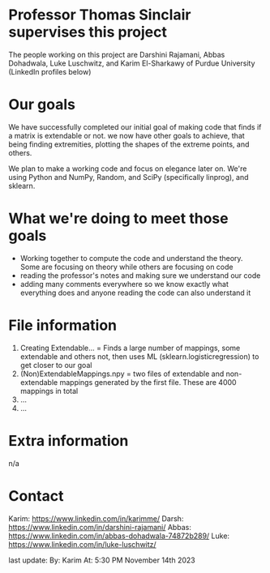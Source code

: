 # Professor Thomas Sinclair supervises this project
The people working on this project are Darshini Rajamani, Abbas Dohadwala, Luke Luschwitz, and Karim El-Sharkawy of Purdue University (LinkedIn profiles below)

# Our goals
We have successfully completed our initial goal of making code that finds if a matrix is extendable or not. we now have other goals to achieve, that being finding extremities, plotting the shapes of the extreme points, and others.

We plan to make a working code and focus on elegance later on. We're using Python and NumPy, Random, and SciPy (specifically linprog), and sklearn.

# What we're doing to meet those goals
+ Working together to compute the code and understand the theory. Some are focusing on theory while others are focusing on code
+ reading the professor's notes and making sure we understand our code
+ adding many comments everywhere so we know exactly what everything does and anyone reading the code can also understand it

# File information
1. Creating Extendable... = Finds a large number of mappings, some extendable and others not, then uses ML (sklearn.logisticregression) to get closer to our goal
2. (Non)ExtendableMappings.npy = two files of extendable and non-extendable mappings generated by the first file. These are 4000 mappings in total
3. ...
4. ...

# Extra information
n/a

# Contact
Karim: https://www.linkedin.com/in/karimme/
Darsh: https://www.linkedin.com/in/darshini-rajamani/
Abbas: https://www.linkedin.com/in/abbas-dohadwala-74872b289/
Luke: https://www.linkedin.com/in/luke-luschwitz/

last update:
By: Karim
At: 5:30 PM November 14th 2023

